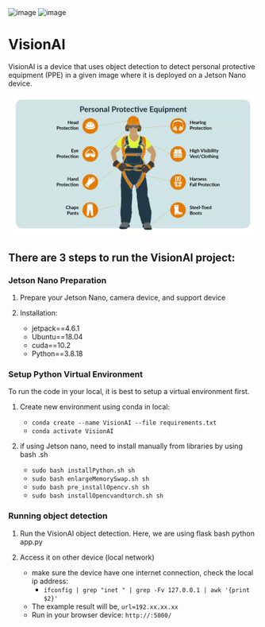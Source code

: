 <img width="346" alt="image" src="https://github.com/user-attachments/assets/0189571e-02dd-4caf-b88e-a18f2d9cbacf">
<img src="https://github.com/user-attachments/assets/0189571e-02dd-4caf-b88e-a18f2d9cbacf" alt="image" width="346">

# VisionAI
VisionAI is a device that uses object detection to detect personal protective equipment (PPE) in a given image where it is deployed on a Jetson Nano device.

![alt text](ppe.png)

## There are 3 steps to run the VisionAI project:

### Jetson Nano Preparation 
1. Prepare your Jetson Nano, camera device, and support device 

2. Installation:
   - jetpack==4.6.1
   - Ubuntu==18.04
   - cuda==10.2
   - Python==3.8.18

### Setup Python Virtual Environment 
To run the code in your local, it is best to setup a virtual environment first. 

1. Create new environment using conda in local:
   - `conda create --name VisionAI --file requirements.txt`
   - `conda activate VisionAI`

2. if using Jetson nano, need to install manually from libraries by using bash .sh
   - `sudo bash installPython.sh sh`
   - `sudo bash enlargeMemorySwap.sh sh`
   - `sudo bash pre_installOpencv.sh sh`
   - `sudo bash installOpencvandtorch.sh sh`

### Running object detection 
1. Run the VisionAI object detection. Here, we are using flask bash python app.py

2. Access it on other device (local network)
   - make sure the device have one internet connection, check the local ip address:
     - `ifconfig | grep "inet " | grep -Fv 127.0.0.1 | awk '{print $2}'`
   - The example result will be, `url=192.xx.xx.xx`
   - Run in your browser device: `http://:5000/`
